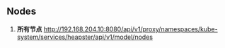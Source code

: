 ## Nodes
1. **所有节点** http://192.168.204.10:8080/api/v1/proxy/namespaces/kube-system/services/heapster/api/v1/model/nodes
